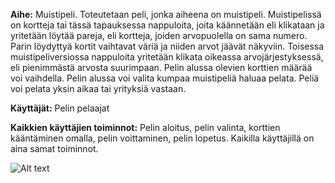 **Aihe:** Muistipeli. Toteutetaan peli, jonka aiheena on muistipeli.
Muistipelissä on kortteja tai tässä tapauksessa nappuloita, joita käännetään eli klikataan ja 
yritetään löytää pareja, eli kortteja, joiden arvopuolella on sama numero. 
Parin löydyttyä kortit vaihtavat väriä ja niiden arvot jäävät näkyviin. 
Toisessa muistipeliversiossa nappuloita yritetään klikata oikeassa arvojärjestyksessä, 
eli pienimmästä arvosta suurimpaan. 
Pelin alussa olevien korttien määrää voi vaihdella. 
Pelin alussa voi valita kumpaa muistipeliä haluaa pelata.
Peliä voi pelata yksin aikaa tai yrityksiä vastaan.

**Käyttäjät:** Pelin pelaajat

**Kaikkien käyttäjien toiminnot:** Pelin aloitus, pelin valinta, 
korttien kääntäminen omalla, pelin voittaminen, pelin lopetus. 
Kaikilla käyttäjillä on aina samat toiminnot.

![Alt text](https://github.com/Nuukkeli/NeanOhjelmoinninHT/blob/master/dokumentaatio/luokkakaavio30092016.png)

